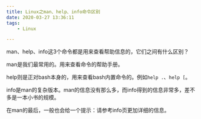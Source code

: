 ```yaml
---
title: Linux之man、help、info命令区别
date: 2020-03-27 13:36:11
tags:
	- Linux

---
```




man、help、info这3个命令都是用来查看帮助信息的，它们之间有什么区别？

man是我们最常用的。用来查看命令的帮助手册。

help则是正对bash本身的，用来查看bash内置命令的。例如`help .`、`help [`。

info是man的复杂版本。man的信息没有那么多，而info得到的信息非常多，差不多是一本小书的规模。

在man的最后，一般也会给一个提示：请参考info页更加详细的信息。

